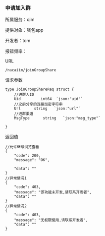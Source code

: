 ### 申请加入群

所属服务：qim

提供对象：钱包app

开发者：tom

报错频率：

URL

```
/nacaiim/joinGroupShare
```

请求参数

    type JoinGroupShareReq struct {
        //进群人ID
        Uid         int64  `json:"uid"`
        //之前分享的连接加密字符串
        Url      string   `json:"url"`
        //进群渠道
        MsgType      string   `json:"msg_type"`

    }

返回值

```
//允许继续浏览查看
{
    "code": 200,
    "message": "OK",

    "data": ""
}
//异常情况1
{
    "code": 403,
    "message": "该功能未开发,请联系开发者",    
    "data": ""
}
//异常情况2
{
    "code": 403,
    "message": "无权限使用,请联系开发者",    
    "data": ""
}
```



